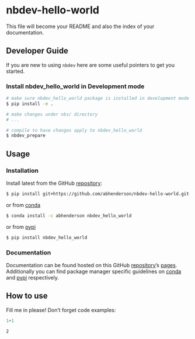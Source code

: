 # nbdev-hello-world


<!-- WARNING: THIS FILE WAS AUTOGENERATED! DO NOT EDIT! -->

This file will become your README and also the index of your
documentation.

## Developer Guide

If you are new to using `nbdev` here are some useful pointers to get you
started.

### Install nbdev_hello_world in Development mode

``` sh
# make sure nbdev_hello_world package is installed in development mode
$ pip install -e .

# make changes under nbs/ directory
# ...

# compile to have changes apply to nbdev_hello_world
$ nbdev_prepare
```

## Usage

### Installation

Install latest from the GitHub
[repository](https://github.com/abhenderson/nbdev-hello-world):

``` sh
$ pip install git+https://github.com/abhenderson/nbdev-hello-world.git
```

or from [conda](https://anaconda.org/abhenderson/nbdev-hello-world)

``` sh
$ conda install -c abhenderson nbdev_hello_world
```

or from [pypi](https://pypi.org/project/nbdev-hello-world/)

``` sh
$ pip install nbdev_hello_world
```

### Documentation

Documentation can be found hosted on this GitHub
[repository](https://github.com/abhenderson/nbdev-hello-world)’s
[pages](https://abhenderson.github.io/nbdev-hello-world/). Additionally
you can find package manager specific guidelines on
[conda](https://anaconda.org/abhenderson/nbdev-hello-world) and
[pypi](https://pypi.org/project/nbdev-hello-world/) respectively.

## How to use

Fill me in please! Don’t forget code examples:

``` python
1+1
```

    2
